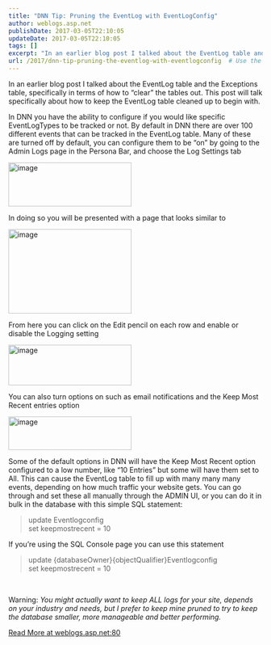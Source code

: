 ```yaml
---
title: "DNN Tip: Pruning the EventLog with EventLogConfig"
author: weblogs.asp.net
publishDate: 2017-03-05T22:10:05
updateDate: 2017-03-05T22:10:05
tags: []
excerpt: "In an earlier blog post I talked about the EventLog table and the Exceptions table, specifically in terms of how to “clear” the tables out. This post will talk specifically about how to keep the EventLog table cleaned up to begin with.In DNN you have the ability to configure if you would like specific EventLogTypes to be tracked or not. By default in DNN there are over 100 different events that can be tracked in the EventLog table. Many of these are turned off by default, you can configure them to be “on” by going to the Admin Logs page in the Persona Bar, and choose the Log Settings tabIn doing so you will be presented with a page that looks similar toFrom here you can click on the Edit pencil on each row and enable or disable the Logging settingYou can also turn options on such as email notifications and the Keep Most Recent entries optionSome of the default options in DNN will have the Keep Most Recent option configured to a low number, like “10 Entries” but some will have them set to All. This can cause the EventLog table to fill up with many many many events, depending on how much traffic your website gets. You can go through and set these all manually through the ADMIN UI, or you can do it in bulk in the database with this simple SQL statement:update Eventlogconfig  set keepmostrecent = 10If you’re using the SQL Console page you can use this statementupdate {databaseOwner}{objectQualifier}Eventlogconfigset keepmostrecent = 10Warning: You might actually want to keep ALL logs for your site, depends on your industry and needs, but I prefer to keep mine pruned to try to keep the database smaller, more manageable and better performing."
url: /2017/dnn-tip-pruning-the-eventlog-with-eventlogconfig  # Use the generated URL with year
---
```

<p>In an earlier blog post I talked about the EventLog table and the Exceptions table, specifically in terms of how to “clear” the tables out. This post will talk specifically about how to keep the EventLog table cleaned up to begin with.</p><p>In DNN you have the ability to configure if you would like specific EventLogTypes to be tracked or not. By default in DNN there are over 100 different events that can be tracked in the EventLog table. Many of these are turned off by default, you can configure them to be “on” by going to the Admin Logs page in the Persona Bar, and choose the Log Settings tab</p><p><a href="https://aspblogs.blob.core.windows.net/media/christoc/media/image_62C3C0FE.png"><img width="244" height="87" title="image" style="margin: 0px; display: inline; background-image: none;" alt="image" src="https://aspblogs.blob.core.windows.net/media/christoc/media/image_thumb_1DAAF3C8.png" border="0"></a></p><p>In doing so you will be presented with a page that looks similar to</p><p><a href="https://aspblogs.blob.core.windows.net/media/christoc/media/image_06EBAC3F.png"><img width="244" height="167" title="image" style="margin: 0px; display: inline; background-image: none;" alt="image" src="https://aspblogs.blob.core.windows.net/media/christoc/media/image_thumb_3B1FD585.png" border="0"></a></p><p>From here you can click on the Edit pencil on each row and enable or disable the Logging setting</p><p><a href="https://aspblogs.blob.core.windows.net/media/christoc/media/image_56582E86.png"><img width="244" height="80" title="image" style="margin: 0px; display: inline; background-image: none;" alt="image" src="https://aspblogs.blob.core.windows.net/media/christoc/media/image_thumb_0A8C57CD.png" border="0"></a></p><p>You can also turn options on such as email notifications and the Keep Most Recent entries option</p><p><a href="https://aspblogs.blob.core.windows.net/media/christoc/media/image_0CC8E089.png"><img width="244" height="66" title="image" style="margin: 0px; display: inline; background-image: none;" alt="image" src="https://aspblogs.blob.core.windows.net/media/christoc/media/image_thumb_6118168C.png" border="0"></a></p><p>Some of the default options in DNN will have the Keep Most Recent option configured to a low number, like “10 Entries” but some will have them set to All. This can cause the EventLog table to fill up with many many many events, depending on how much traffic your website gets. You can go through and set these all manually through the ADMIN UI, or you can do it in bulk in the database with this simple SQL statement:</p><blockquote><p>update Eventlogconfig <br /> set keepmostrecent = 10</p></blockquote><p>If you’re using the SQL Console page you can use this statement</p><blockquote>update {databaseOwner}{objectQualifier}Eventlogconfig<br />set keepmostrecent = 10</blockquote><p><br /></p><p>Warning: <em>You might actually want to keep ALL logs for your site, depends on your industry and needs, but I prefer to keep mine pruned to try to keep the database smaller, more manageable and better performing.</em></p> <a href="https://weblogs.asp.net:80/christoc/dnn-tip-pruning-the-eventlog-with-eventlogconfig">Read More at weblogs.asp.net:80</a>
